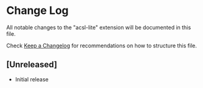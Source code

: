 # Change Log

All notable changes to the "acsl-lite" extension will be documented in this file.

Check [Keep a Changelog](http://keepachangelog.com/) for recommendations on how to structure this file.

## [Unreleased]

- Initial release